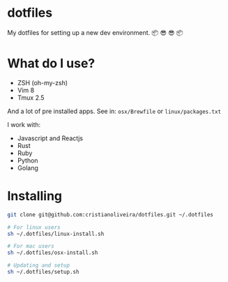 # dotfiles
My dotfiles for setting up a new dev environment. :package: :sunglasses: :sunglasses: :package:

# What do I use?

  - ZSH (oh-my-zsh)
  - Vim 8
  - Tmux 2.5

  And a lot of pre installed apps. See in: `osx/Brewfile` or `linux/packages.txt`
   
  I work with:
  
  - Javascript and Reactjs
  - Rust
  - Ruby
  - Python 
  - Golang

# Installing
```bash
git clone git@github.com:cristianoliveira/dotfiles.git ~/.dotfiles

# For linux users
sh ~/.dotfiles/linux-install.sh

# For mac users
sh ~/.dotfiles/osx-install.sh

# Updating and setup
sh ~/.dotfiles/setup.sh
```
